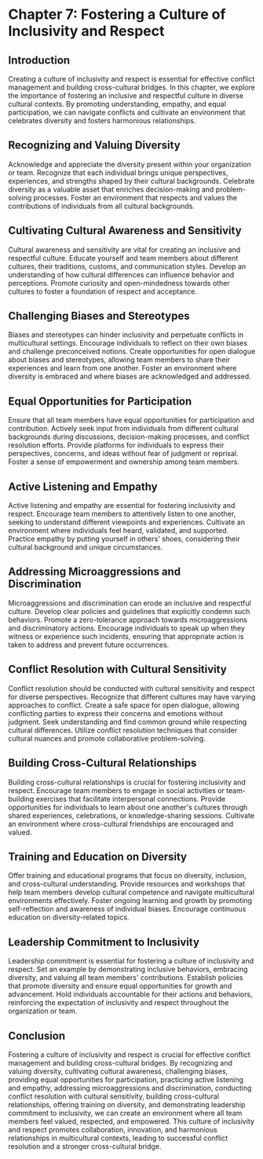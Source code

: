 Chapter 7: Fostering a Culture of Inclusivity and Respect
=========================================================

Introduction
------------

Creating a culture of inclusivity and respect is essential for effective conflict management and building cross-cultural bridges. In this chapter, we explore the importance of fostering an inclusive and respectful culture in diverse cultural contexts. By promoting understanding, empathy, and equal participation, we can navigate conflicts and cultivate an environment that celebrates diversity and fosters harmonious relationships.

Recognizing and Valuing Diversity
---------------------------------

Acknowledge and appreciate the diversity present within your organization or team. Recognize that each individual brings unique perspectives, experiences, and strengths shaped by their cultural backgrounds. Celebrate diversity as a valuable asset that enriches decision-making and problem-solving processes. Foster an environment that respects and values the contributions of individuals from all cultural backgrounds.

Cultivating Cultural Awareness and Sensitivity
----------------------------------------------

Cultural awareness and sensitivity are vital for creating an inclusive and respectful culture. Educate yourself and team members about different cultures, their traditions, customs, and communication styles. Develop an understanding of how cultural differences can influence behavior and perceptions. Promote curiosity and open-mindedness towards other cultures to foster a foundation of respect and acceptance.

Challenging Biases and Stereotypes
----------------------------------

Biases and stereotypes can hinder inclusivity and perpetuate conflicts in multicultural settings. Encourage individuals to reflect on their own biases and challenge preconceived notions. Create opportunities for open dialogue about biases and stereotypes, allowing team members to share their experiences and learn from one another. Foster an environment where diversity is embraced and where biases are acknowledged and addressed.

Equal Opportunities for Participation
-------------------------------------

Ensure that all team members have equal opportunities for participation and contribution. Actively seek input from individuals from different cultural backgrounds during discussions, decision-making processes, and conflict resolution efforts. Provide platforms for individuals to express their perspectives, concerns, and ideas without fear of judgment or reprisal. Foster a sense of empowerment and ownership among team members.

Active Listening and Empathy
----------------------------

Active listening and empathy are essential for fostering inclusivity and respect. Encourage team members to attentively listen to one another, seeking to understand different viewpoints and experiences. Cultivate an environment where individuals feel heard, validated, and supported. Practice empathy by putting yourself in others' shoes, considering their cultural background and unique circumstances.

Addressing Microaggressions and Discrimination
----------------------------------------------

Microaggressions and discrimination can erode an inclusive and respectful culture. Develop clear policies and guidelines that explicitly condemn such behaviors. Promote a zero-tolerance approach towards microaggressions and discriminatory actions. Encourage individuals to speak up when they witness or experience such incidents, ensuring that appropriate action is taken to address and prevent future occurrences.

Conflict Resolution with Cultural Sensitivity
---------------------------------------------

Conflict resolution should be conducted with cultural sensitivity and respect for diverse perspectives. Recognize that different cultures may have varying approaches to conflict. Create a safe space for open dialogue, allowing conflicting parties to express their concerns and emotions without judgment. Seek understanding and find common ground while respecting cultural differences. Utilize conflict resolution techniques that consider cultural nuances and promote collaborative problem-solving.

Building Cross-Cultural Relationships
-------------------------------------

Building cross-cultural relationships is crucial for fostering inclusivity and respect. Encourage team members to engage in social activities or team-building exercises that facilitate interpersonal connections. Provide opportunities for individuals to learn about one another's cultures through shared experiences, celebrations, or knowledge-sharing sessions. Cultivate an environment where cross-cultural friendships are encouraged and valued.

Training and Education on Diversity
-----------------------------------

Offer training and educational programs that focus on diversity, inclusion, and cross-cultural understanding. Provide resources and workshops that help team members develop cultural competence and navigate multicultural environments effectively. Foster ongoing learning and growth by promoting self-reflection and awareness of individual biases. Encourage continuous education on diversity-related topics.

Leadership Commitment to Inclusivity
------------------------------------

Leadership commitment is essential for fostering a culture of inclusivity and respect. Set an example by demonstrating inclusive behaviors, embracing diversity, and valuing all team members' contributions. Establish policies that promote diversity and ensure equal opportunities for growth and advancement. Hold individuals accountable for their actions and behaviors, reinforcing the expectation of inclusivity and respect throughout the organization or team.

Conclusion
----------

Fostering a culture of inclusivity and respect is crucial for effective conflict management and building cross-cultural bridges. By recognizing and valuing diversity, cultivating cultural awareness, challenging biases, providing equal opportunities for participation, practicing active listening and empathy, addressing microaggressions and discrimination, conducting conflict resolution with cultural sensitivity, building cross-cultural relationships, offering training on diversity, and demonstrating leadership commitment to inclusivity, we can create an environment where all team members feel valued, respected, and empowered. This culture of inclusivity and respect promotes collaboration, innovation, and harmonious relationships in multicultural contexts, leading to successful conflict resolution and a stronger cross-cultural bridge.
